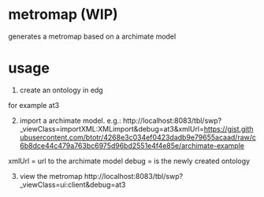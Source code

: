 # metromap (WIP)

generates a metromap based on a archimate model

# usage

1. create an ontology in edg

for example at3

2. import a archimate model. e.g.:
http://localhost:8083/tbl/swp?_viewClass=importXML:XMLimport&debug=at3&xmlUrl=https://gist.githubusercontent.com/btotr/4268e3c034ef0423dadb9e79655acaad/raw/c6b8dce44c479a763bc6975d96bd2551e4f4e85e/archimate-example

xmlUrl = url to the archimate model
debug = is the newly created ontology


3. view the metromap
http://localhost:8083/tbl/swp?_viewClass=ui:client&debug=at3